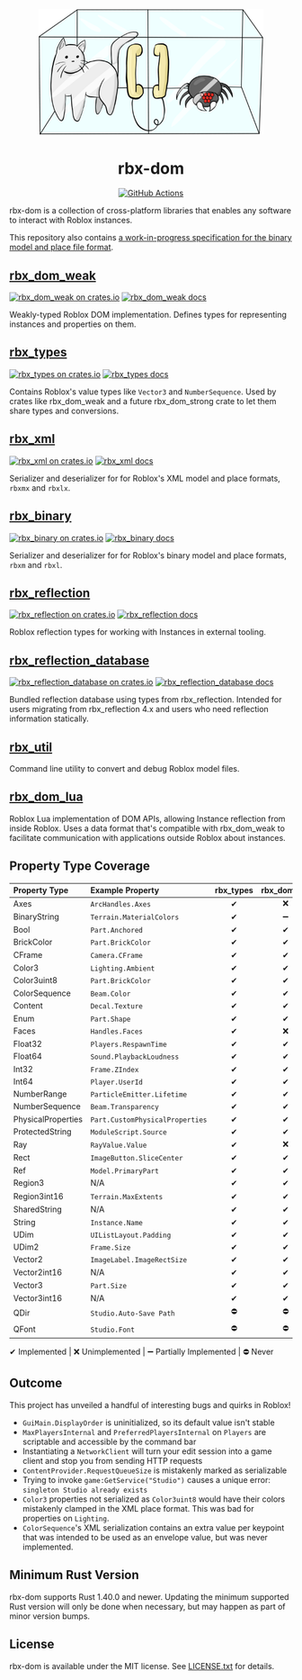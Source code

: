 <div align="center">
	<img width="400" src="rbx-dom-logo.png" />
</div>

<h1 align="center">rbx-dom</h1>
<div align="center">
	<a href="https://github.com/rojo-rbx/rbx-dom/actions">
		<img title="GitHub Actions" src="https://github.com/rojo-rbx/rbx-dom/workflows/CI/badge.svg" />
	</a>
</div>

rbx-dom is a collection of cross-platform libraries that enables any software to interact with Roblox instances.

This repository also contains [a work-in-progress specification for the binary model and place file format](format/binary.md).

## [rbx_dom_weak](rbx_dom_weak)
[![rbx_dom_weak on crates.io](https://img.shields.io/crates/v/rbx_dom_weak.svg)](https://crates.io/crates/rbx_dom_weak)
[![rbx_dom_weak docs](https://img.shields.io/badge/docs-docs.rs-orange.svg)](https://docs.rs/rbx_dom_weak)

Weakly-typed Roblox DOM implementation. Defines types for representing instances and properties on them.

## [rbx_types](rbx_types)
[![rbx_types on crates.io](https://img.shields.io/crates/v/rbx_types.svg)](https://crates.io/crates/rbx_types)
[![rbx_types docs](https://img.shields.io/badge/docs-docs.rs-orange.svg)](https://docs.rs/rbx_types)

Contains Roblox's value types like `Vector3` and `NumberSequence`. Used by crates like rbx_dom_weak and a future rbx_dom_strong crate to let them share types and conversions.

## [rbx_xml](rbx_xml)
[![rbx_xml on crates.io](https://img.shields.io/crates/v/rbx_xml.svg)](https://crates.io/crates/rbx_xml)
[![rbx_xml docs](https://img.shields.io/badge/docs-docs.rs-orange.svg)](https://docs.rs/rbx_xml)

Serializer and deserializer for for Roblox's XML model and place formats, `rbxmx` and `rbxlx`.

## [rbx_binary](rbx_binary)
[![rbx_binary on crates.io](https://img.shields.io/crates/v/rbx_binary.svg)](https://crates.io/crates/rbx_binary)
[![rbx_binary docs](https://img.shields.io/badge/docs-docs.rs-orange.svg)](https://docs.rs/rbx_binary)

Serializer and deserializer for for Roblox's binary model and place formats, `rbxm` and `rbxl`.

## [rbx_reflection](rbx_reflection)
[![rbx_reflection on crates.io](https://img.shields.io/crates/v/rbx_reflection.svg)](https://crates.io/crates/rbx_reflection)
[![rbx_reflection docs](https://img.shields.io/badge/docs-docs.rs-orange.svg)](https://docs.rs/rbx_reflection)

Roblox reflection types for working with Instances in external tooling.

## [rbx_reflection_database](rbx_reflection_database)
[![rbx_reflection_database on crates.io](https://img.shields.io/crates/v/rbx_reflection_database.svg)](https://crates.io/crates/rbx_reflection_database)
[![rbx_reflection_database docs](https://img.shields.io/badge/docs-docs.rs-orange.svg)](https://docs.rs/rbx_reflection_database)

Bundled reflection database using types from rbx_reflection. Intended for users migrating from rbx_reflection 4.x and users who need reflection information statically.

## [rbx_util](rbx_util)
Command line utility to convert and debug Roblox model files.

## [rbx_dom_lua](rbx_dom_lua)

Roblox Lua implementation of DOM APIs, allowing Instance reflection from inside Roblox. Uses a data format that's compatible with rbx_dom_weak to facilitate communication with applications outside Roblox about instances.

## Property Type Coverage

| Property Type      | Example Property                | rbx_types | rbx_dom_lua | rbx_xml | rbx_binary
|:------------------ |:------------------------------- |:--:|:--:|:--:|:--:|
| Axes               | `ArcHandles.Axes`               | ✔ | ❌ | ✔ | ✔ |
| BinaryString       | `Terrain.MaterialColors`        | ✔ | ➖ | ✔ | ✔ |
| Bool               | `Part.Anchored`                 | ✔ | ✔ | ✔ | ✔ |
| BrickColor         | `Part.BrickColor`               | ✔ | ✔ | ✔ | ✔ |
| CFrame             | `Camera.CFrame`                 | ✔ | ✔ | ✔ | ➖ |
| Color3             | `Lighting.Ambient`              | ✔ | ✔ | ✔ | ✔ |
| Color3uint8        | `Part.BrickColor`               | ✔ | ✔ | ✔ | ✔ |
| ColorSequence      | `Beam.Color`                    | ✔ | ✔ | ✔ | ❌ |
| Content            | `Decal.Texture`                 | ✔ | ✔ | ✔ | ✔ |
| Enum               | `Part.Shape`                    | ✔ | ✔ | ✔ | ✔ |
| Faces              | `Handles.Faces`                 | ✔ | ❌ | ✔ | ✔ |
| Float32            | `Players.RespawnTime`           | ✔ | ✔ | ✔ | ✔ |
| Float64            | `Sound.PlaybackLoudness`        | ✔ | ✔ | ✔ | ✔ |
| Int32              | `Frame.ZIndex`                  | ✔ | ✔ | ✔ | ✔ |
| Int64              | `Player.UserId`                 | ✔ | ✔ | ✔ | ✔ |
| NumberRange        | `ParticleEmitter.Lifetime`      | ✔ | ✔ | ✔ | ✔ |
| NumberSequence     | `Beam.Transparency`             | ✔ | ✔ | ✔ | ✔ |
| PhysicalProperties | `Part.CustomPhysicalProperties` | ✔ | ✔ | ✔ | ✔ |
| ProtectedString    | `ModuleScript.Source`           | ✔ | ✔ | ✔ | ✔ |
| Ray                | `RayValue.Value`                | ✔ | ❌ | ✔ | ❌ |
| Rect               | `ImageButton.SliceCenter`       | ✔ | ✔ | ✔ | ❌ |
| Ref                | `Model.PrimaryPart`             | ✔ | ✔ | ✔ | ✔ |
| Region3            | N/A                             | ✔ | ✔ | ❌ | ❌ |
| Region3int16       | `Terrain.MaxExtents`            | ✔ | ✔ | ❌ | ❌ |
| SharedString       | N/A                             | ✔ | ✔ | ✔ | ❌ |
| String             | `Instance.Name`                 | ✔ | ✔ | ✔ | ✔ |
| UDim               | `UIListLayout.Padding`          | ✔ | ✔ | ✔ | ✔ |
| UDim2              | `Frame.Size`                    | ✔ | ✔ | ✔ | ✔ |
| Vector2            | `ImageLabel.ImageRectSize`      | ✔ | ✔ | ✔ | ✔ |
| Vector2int16       | N/A                             | ✔ | ✔ | ✔ | ❌ |
| Vector3            | `Part.Size`                     | ✔ | ✔ | ✔ | ✔ |
| Vector3int16       | N/A                             | ✔ | ✔ | ✔ | ❌ |
| QDir               | `Studio.Auto-Save Path`         | ⛔ | ⛔ | ⛔ | ⛔ |
| QFont              | `Studio.Font`                   | ⛔ | ⛔ | ⛔ | ⛔ |

✔ Implemented | ❌ Unimplemented | ➖ Partially Implemented | ⛔ Never

## Outcome
This project has unveiled a handful of interesting bugs and quirks in Roblox!

- `GuiMain.DisplayOrder` is uninitialized, so its default value isn't stable
- `MaxPlayersInternal` and `PreferredPlayersInternal` on `Players` are scriptable and accessible by the command bar
- Instantiating a `NetworkClient` will turn your edit session into a game client and stop you from sending HTTP requests
- `ContentProvider.RequestQueueSize` is mistakenly marked as serializable
- Trying to invoke `game:GetService("Studio")` causes a unique error: `singleton Studio already exists`
- `Color3` properties not serialized as `Color3uint8` would have their colors mistakenly clamped in the XML place format. This was bad for properties on `Lighting`.
- `ColorSequence`'s XML serialization contains an extra value per keypoint that was intended to be used as an envelope value, but was never implemented.

## Minimum Rust Version
rbx-dom supports Rust 1.40.0 and newer. Updating the minimum supported Rust version will only be done when necessary, but may happen as part of minor version bumps.

## License
rbx-dom is available under the MIT license. See [LICENSE.txt](LICENSE.txt) for details.
